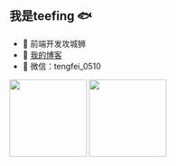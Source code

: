 ## 我是teefing 🐟

- 🐧 前端开发攻城狮
- 🌱 <a href="https://blog.teefing.top" target="_blank">我的博客</a>
- 💬 微信：tengfei_0510


<img align="" height="137px" src="https://github-readme-stats.vercel.app/api?username=fantasticfbaby&hide_title=true&hide_border=true&show_icons=true&include_all_commits=true&line_height=21&bg_color=0,EC6C6C,FFD479,FFFC79,73FA79&theme=graywhite&locale=cn" />
<img align="" height="137px" src="https://github-readme-stats.vercel.app/api/top-langs/?username=fantasticfbaby&hide_title=true&hide_border=true&layout=compact&bg_color=0,73FA79,73FDFF,D783FF&theme=graywhite&locale=cn" />
